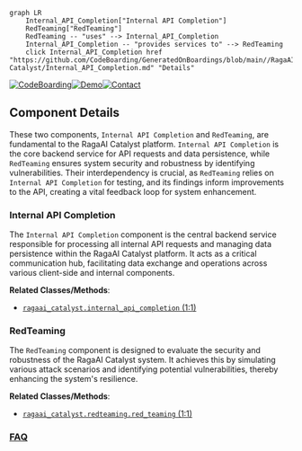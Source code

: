 ```mermaid
graph LR
    Internal_API_Completion["Internal API Completion"]
    RedTeaming["RedTeaming"]
    RedTeaming -- "uses" --> Internal_API_Completion
    Internal_API_Completion -- "provides services to" --> RedTeaming
    click Internal_API_Completion href "https://github.com/CodeBoarding/GeneratedOnBoardings/blob/main//RagaAI-Catalyst/Internal_API_Completion.md" "Details"
```
[![CodeBoarding](https://img.shields.io/badge/Generated%20by-CodeBoarding-9cf?style=flat-square)](https://github.com/CodeBoarding/CodeBoarding)[![Demo](https://img.shields.io/badge/Try%20our-Demo-blue?style=flat-square)](https://www.codeboarding.org/demo)[![Contact](https://img.shields.io/badge/Contact%20us%20-%20contact@codeboarding.org-lightgrey?style=flat-square)](mailto:contact@codeboarding.org)

## Component Details

These two components, `Internal API Completion` and `RedTeaming`, are fundamental to the RagaAI Catalyst platform. `Internal API Completion` is the core backend service for API requests and data persistence, while `RedTeaming` ensures system security and robustness by identifying vulnerabilities. Their interdependency is crucial, as `RedTeaming` relies on `Internal API Completion` for testing, and its findings inform improvements to the API, creating a vital feedback loop for system enhancement.

### Internal API Completion
The `Internal API Completion` component is the central backend service responsible for processing all internal API requests and managing data persistence within the RagaAI Catalyst platform. It acts as a critical communication hub, facilitating data exchange and operations across various client-side and internal components.


**Related Classes/Methods**:

- <a href="https://github.com/raga-ai-hub/RagaAI-Catalyst/blob/master/ragaai_catalyst/internal_api_completion.py#L1-L1" target="_blank" rel="noopener noreferrer">`ragaai_catalyst.internal_api_completion` (1:1)</a>


### RedTeaming
The `RedTeaming` component is designed to evaluate the security and robustness of the RagaAI Catalyst system. It achieves this by simulating various attack scenarios and identifying potential vulnerabilities, thereby enhancing the system's resilience.


**Related Classes/Methods**:

- <a href="https://github.com/raga-ai-hub/RagaAI-Catalyst/blob/master/ragaai_catalyst/redteaming/red_teaming.py#L1-L1" target="_blank" rel="noopener noreferrer">`ragaai_catalyst.redteaming.red_teaming` (1:1)</a>




### [FAQ](https://github.com/CodeBoarding/GeneratedOnBoardings/tree/main?tab=readme-ov-file#faq)